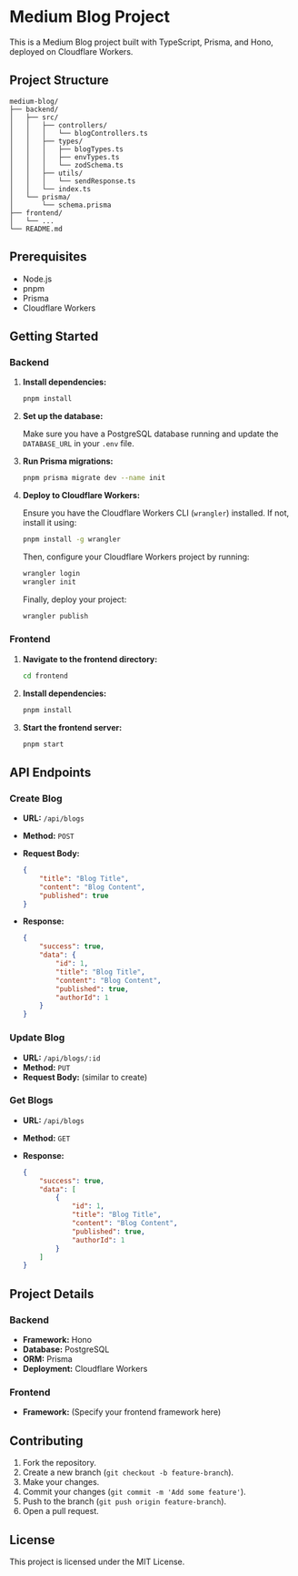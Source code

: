 # Medium Blog Project

This is a Medium Blog project built with TypeScript, Prisma, and Hono, deployed on Cloudflare Workers.

## Project Structure

```
medium-blog/
├── backend/
│   ├── src/
│   │   ├── controllers/
│   │   │   └── blogControllers.ts
│   │   ├── types/
│   │   │   ├── blogTypes.ts
│   │   │   ├── envTypes.ts
│   │   │   └── zodSchema.ts
│   │   ├── utils/
│   │   │   └── sendResponse.ts
│   │   └── index.ts
│   └── prisma/
│       └── schema.prisma
├── frontend/
│   └── ...
└── README.md
```

## Prerequisites

- Node.js
- pnpm
- Prisma
- Cloudflare Workers

## Getting Started

### Backend

1. **Install dependencies:**

    ```sh
    pnpm install
    ```

2. **Set up the database:**

    Make sure you have a PostgreSQL database running and update the `DATABASE_URL` in your `.env` file.

3. **Run Prisma migrations:**

    ```sh
    pnpm prisma migrate dev --name init
    ```

4. **Deploy to Cloudflare Workers:**

    Ensure you have the Cloudflare Workers CLI (`wrangler`) installed. If not, install it using:

    ```sh
    pnpm install -g wrangler
    ```

    Then, configure your Cloudflare Workers project by running:

    ```sh
    wrangler login
    wrangler init
    ```

    Finally, deploy your project:

    ```sh
    wrangler publish
    ```

### Frontend

1. **Navigate to the frontend directory:**

    ```sh
    cd frontend
    ```

2. **Install dependencies:**

    ```sh
    pnpm install
    ```

3. **Start the frontend server:**

    ```sh
    pnpm start
    ```

## API Endpoints

### Create Blog

- **URL:** `/api/blogs`
- **Method:** `POST`
- **Request Body:**

    ```json
    {
        "title": "Blog Title",
        "content": "Blog Content",
        "published": true
    }
    ```

- **Response:**

    ```json
    {
        "success": true,
        "data": {
            "id": 1,
            "title": "Blog Title",
            "content": "Blog Content",
            "published": true,
            "authorId": 1
        }
    }
    ```

### Update Blog

- **URL:** `/api/blogs/:id`
- **Method:** `PUT`
- **Request Body:** (similar to create)

### Get Blogs

- **URL:** `/api/blogs`
- **Method:** `GET`
- **Response:**

    ```json
    {
        "success": true,
        "data": [
            {
                "id": 1,
                "title": "Blog Title",
                "content": "Blog Content",
                "published": true,
                "authorId": 1
            }
        ]
    }
    ```

## Project Details

### Backend

- **Framework:** Hono
- **Database:** PostgreSQL
- **ORM:** Prisma
- **Deployment:** Cloudflare Workers

### Frontend

- **Framework:** (Specify your frontend framework here)

## Contributing

1. Fork the repository.
2. Create a new branch (`git checkout -b feature-branch`).
3. Make your changes.
4. Commit your changes (`git commit -m 'Add some feature'`).
5. Push to the branch (`git push origin feature-branch`).
6. Open a pull request.

## License

This project is licensed under the MIT License.
